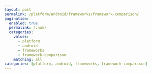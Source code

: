 ```yaml
---
layout: post
permalink: /platform/android/frameworks/framework-comparison/
pagination: 
  enabled: true
  permalink: /:num/
  categories:
    values:
      - platform
      - android
      - frameworks
      - framework-comparison
    matching: all
categories: [platform, android, frameworks, framework-comparison]
---
```


